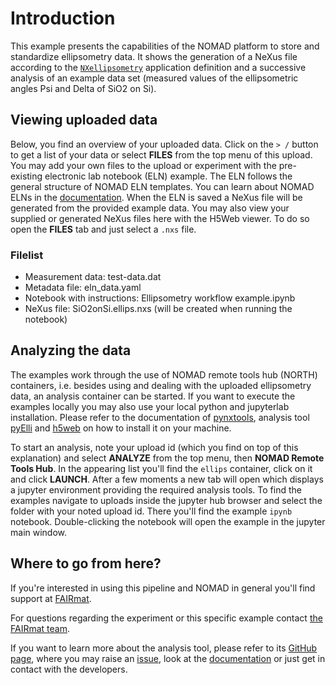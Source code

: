 # Introduction

This example presents the capabilities of the NOMAD platform to store and standardize ellipsometry data. It shows the generation of a NeXus file according to the [`NXellipsometry`](https://manual.nexusformat.org/classes/contributed_definitions/NXellipsometry.html#nxellipsometry) application definition and a successive analysis of an example data set (measured values of the ellipsometric angles Psi and Delta of SiO2 on Si).

## Viewing uploaded data

Below, you find an overview of your uploaded data.
Click on the `> /` button to get a list of your data or select **FILES** from the top menu of this upload.
You may add your own files to the upload or experiment with the pre-existing electronic lab notebook (ELN) example.
The ELN follows the general structure of NOMAD ELN templates. You can learn about NOMAD ELNs in the [documentation](https://nomad-lab.eu/prod/v1/staging/docs/howto/manage/eln.html).
When the ELN is saved a NeXus file will be generated from the provided example data.
You may also view your supplied or generated NeXus files here with the H5Web viewer.
To do so open the **FILES** tab and just select a `.nxs` file.

### Filelist

- Measurement data: test-data.dat
- Metadata file: eln_data.yaml
- Notebook with instructions: Ellipsometry workflow example.ipynb
- NeXus file: SiO2onSi.ellips.nxs (will be created when running the notebook)

## Analyzing the data

The examples work through the use of NOMAD remote tools hub (NORTH) containers, i.e. besides using and dealing with the uploaded ellipsometry data, an analysis container can be started. If you want to execute the examples locally you may also use your local python and jupyterlab installation. Please refer to the documentation of [pynxtools](https://github.com/FAIRmat-NFDI/pynxtools.git), analysis tool [pyElli](https://github.com/PyEllips/pyElli) and [h5web](https://github.com/silx-kit/h5web) on how to install it on your machine.

To start an analysis, note your upload id (which you find on top of this explanation) and select **ANALYZE** from the top menu, then **NOMAD Remote Tools Hub**.
In the appearing list you'll find the `ellips` container, click on it and click **LAUNCH**.
After a few moments a new tab will open which displays a jupyter environment providing the required analysis tools.
To find the examples navigate to uploads inside the jupyter hub browser and select the folder with your noted upload id.
There you'll find the example `ipynb` notebook.
Double-clicking the notebook will open the example in the jupyter main window.

## Where to go from here?

If you're interested in using this pipeline and NOMAD in general you'll find support at [FAIRmat](https://www.fairmat-nfdi.eu/fairmat/consortium).

For questions regarding the experiment or this specific example contact [the FAIRmat team](https://www.fairmat-nfdi.eu/fairmat/fairmat_/fairmatteam).

If you want to learn more about the analysis tool, please refer to its [GitHub page](https://github.com/PyEllips/pyElli), where you may raise an [issue](https://github.com/PyEllips/pyElli/issues), look at the [documentation](https://pyelli.readthedocs.io/en/latest/) or just get in contact with the developers.
